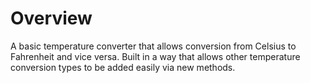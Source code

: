 # Overview
A basic temperature converter that allows conversion from Celsius to Fahrenheit and vice versa. Built in a way that allows other temperature conversion types to be added easily via new methods.
